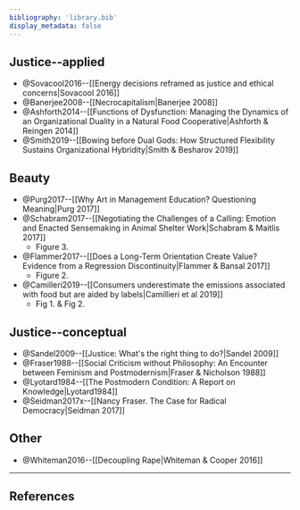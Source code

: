 ```yaml
---
bibliography: 'library.bib'
display_metadata: false
---
```


## Justice--applied

* @Sovacool2016--[[Energy decisions reframed as justice and ethical concerns|Sovacool 2016]]
* @Banerjee2008--[[Necrocapitalism|Banerjee 2008]]
* @Ashforth2014--[[Functions of Dysfunction: Managing the Dynamics of an Organizational Duality in a Natural Food Cooperative|Ashforth & Reingen 2014]]
* @Smith2019--[[Bowing before Dual Gods: How Structured Flexibility Sustains Organizational Hybridity|Smith & Besharov 2019]]

## Beauty

* @Purg2017--[[Why Art in Management Education? Questioning Meaning|Purg 2017]]
* @Schabram2017--[[Negotiating the Challenges of a Calling: Emotion and Enacted Sensemaking in Animal Shelter Work|Schabram & Maitlis 2017]]
    * Figure 3.
* @Flammer2017--[[Does a Long-Term Orientation Create Value? Evidence from a Regression Discontinuity|Flammer & Bansal 2017]]
    * Figure 2.
* @Camilleri2019--[[Consumers underestimate the emissions associated with food but are aided by labels|Camillieri et al 2019]]
    * Fig 1. & Fig 2.

## Justice--conceptual

* @Sandel2009--[[Justice: What's the right thing to do?|Sandel 2009]]
* @Fraser1988--[[Social Criticism without Philosophy: An Encounter between Feminism and Postmodernism|Fraser & Nicholson 1988]]
* @Lyotard1984--[[The Postmodern Condition: A Report on Knowledge|Lyotard1984]]
* @Seidman2017x--[[Nancy Fraser. The Case for Radical Democracy|Seidman 2017]]

## Other

* @Whiteman2016--[[Decoupling Rape|Whiteman & Cooper 2016]]

---

## References